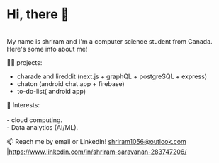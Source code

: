 # Hi, there 👋

</br> My name is shriram and I'm a computer science student from Canada. Here's some info about me!

👩‍💻 projects:
- charade and lireddit (next.js + graphQL + postgreSQL + express)
- chaton (android chat app + firebase)
- to-do-list( android app)

🧠 Interests:
</br>
</br>- cloud computing.
</br>- Data analytics (AI/ML).

📫 Reach me by email or LinkedIn! shriram1056@outlook.com |https://www.linkedin.com/in/shriram-saravanan-283747206/


